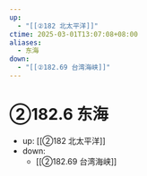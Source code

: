 ```yaml
---
up:
  - "[[②182 北太平洋]]"
ctime: 2025-03-01T13:07:08+08:00
aliases:
  - 东海
down:
  - "[[②182.69 台湾海峡]]"
---
```


# ②182.6 东海

- up: [[②182 北太平洋]]
- down:	
	- [[②182.69 台湾海峡]]
	
